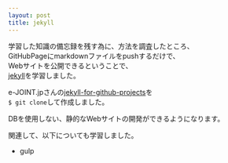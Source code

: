 ```yaml
---
layout: post
title: jekyll
---
```


学習した知識の備忘録を残す為に、方法を調査したところ、  
GitHubPageにmarkdownファイルをpushするだけで、  
Webサイトを公開できるということで、  
[jekyll](https://jekyllrb.com)を学習しました。  

e-JOINT.jpさんの[jekyll-for-github-projects](https://github.com/ejointjp/jekyll-for-github-projects)を  
`$ git clone`して作成しました。

DBを使用しない、静的なWebサイトの開発ができるようになります。

関連して、以下についても学習しました。
- gulp
